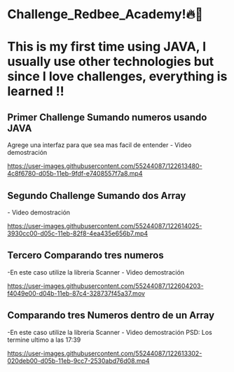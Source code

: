 # Challenge_Redbee_Academy!🔥🐝

 <h1>This is my first time using JAVA, I usually use other technologies but since I love challenges, everything is learned !!</h1>
 
 
<h2> Primer Challenge Sumando numeros usando JAVA</h2>
 Agrege una interfaz para que sea mas facil de entender - Video demostración
 

https://user-images.githubusercontent.com/55244087/122613480-4c8f6780-d05b-11eb-9fdf-e7408557f7a8.mp4


 <h2>Segundo Challenge Sumando dos Array</h2> 
  - Video demostración
 

https://user-images.githubusercontent.com/55244087/122614025-3930cc00-d05c-11eb-82f8-4ea435e656b7.mp4


 
 
<h2>Tercero Comparando tres numeros</h2>
 -En este caso utilize la libreria Scanner  - Video demostración
 
 
 https://user-images.githubusercontent.com/55244087/122604203-f4049e00-d04b-11eb-87c4-328737f45a37.mov

 
 
 
 
<h2> Comparando tres Numeros dentro de un Array</h2>
  -En este caso utilize la libreria Scanner - Video demostración 
  PSD: Los termine ultimo a las 17:39 
  
  

https://user-images.githubusercontent.com/55244087/122613302-020deb00-d05b-11eb-9cc7-2530abd76d08.mp4


  

 
 
 
 
